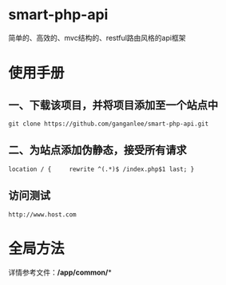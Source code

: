 # smart-php-api
简单的、高效的、mvc结构的、restful路由风格的api框架

# 使用手册

## 一、下载该项目，并将项目添加至一个站点中

`git clone https://github.com/ganganlee/smart-php-api.git`

## 二、为站点添加伪静态，接受所有请求

`
location / {	
	rewrite ^(.*)$ /index.php$1 last;
}
`

## 访问测试
`http://www.host.com`

# 全局方法
详情参考文件：**/app/common/***
